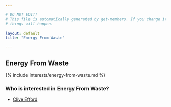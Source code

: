 ```yaml
---

# DO NOT EDIT!
# This file is automatically generated by get-members. If you change it, bad
# things will happen.

layout: default
title: "Energy From Waste"

---
```


## Energy From Waste

{% include interests/energy-from-waste.md %}

### Who is interested in Energy From Waste?


* [Clive Efford](/members/clive-efford.html)
